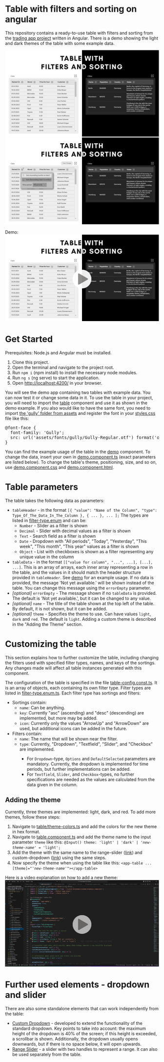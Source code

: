 # Table with filters and sorting on angular
This repository contains a ready-to-use table with filters and sorting from the <a href="https://github.com/vika-v-v/trading-app-frontend">trading app project</a> written in Angular. There is a demo showing the light and dark themes of the table with some example data.

<img src="src\assets\preview\demo_normal.png" alt="Demo">
<img src="src\assets\preview\demo_filter_shown.png" alt="Demo">

Demo:
<a href="https://youtu.be/9qGOSBP4Bjg?si=8xCyDKF8YdxDaW4W?autoplay=1"><img src="src\assets\preview\demo_video.png" alt="Demo"></a>

# Get Started
Prerequisites: Node.js and Angular must be installed.
<ol>
<li>Clone this project.</li>
<li>Open the terminal and navigate to the project root.</li>
<li>Run <code>npm i</code> (npm install) to install the necessary node modules.</li>
<li>Run <code>ng s</code> (ng serve) to start the application.</li>
<li>Open <a href="http://localhost:4200/">http://localhost:4200/</a> in your browser.</li>
</ol>

You will see the demo app containing two tables with example data. You can now test it or change some data in it. To use the table in your project, you will need to import the <a href="src\app\table">table</a> component and use it as shown in the demo example. If you also would like to have the same font, you need to import <a href="src\assets\fonts\gully">the 'gully' folder from assets</a> and register the font in your <a href="src\styles.css">styles.css</a> file like this:
<pre>
@font-face {
  font-family: 'Gully';
  src: url('assets/fonts/gully/Gully-Regular.otf') format('opentype');
}
</pre>

You can find the example usage of the table in the <a href="src\app\demo">demo</a> component. To change the data, insert your own in <a href="src\app\demo\demo.component.ts">demo.component.ts</a> (exact parameters are listed below). To change the table's theme, positioning, size, and so on, use <a href="src\app\demo\demo.component.css">demo.component.css</a> and <a href="src\app\demo\demo.component.html">demo.component.html</a>.

# Table parameters
The table takes the following data as parameters:

<ul>
  <li>
    <code>tableHeader</code> - in the format <code>[{ "value": "Name of the Column", "type": Type_Of_The_Data_In_The_Column }, { ... }, ... ];</code> 
    The types are listed in <a href="src\app\table\filter-type.enum.ts">filter-type.enum</a> and can be:
    <ul>
      <li><code>Number</code> - Slider as a filter is shown</li>
      <li><code>Decimal</code> - Slider with decimal values as a filter is shown</li>
      <li><code>Text</code> - Search field as a filter is shown</li>
      <li><code>Date</code> - Dropdown with "All periods", "Today", "Yesterday", "This week", "This month", "This year" values as a filter is shown</li>
      <li><code>Object</code> - List with checkboxes is shown as a filter representing any unique value in the column</li>
    </ul>
  </li>
  <li>
    <code>tableData</code> - in the format <code>[["value for column", "...", ...], [...], ...]</code>. This is an array of arrays, each inner array representing a row in the table, and the values in it should match the header structure provided in <code>tableHeader</code>. See <a href="src\app\demo">demo</a> for an example usage. If no data is provided, the message 'Not yet available.' will be shown instead of the table. You can change this message using the <code>errorEmpty</code> parameter.
  </li>
  <li>
    <i>[optional]</i> <code>errorEmpty</code> - The message shown if no <code>tableData</code> is provided. The default is 'Not yet available.', but it can be changed to any value.
  </li>
  <li>
    <i>[optional]</i> <code>name</code> - The title of the table shown at the top left of the table. By default, it is not shown, but it can be added.
  </li>
  <li>
    <i>[optional]</i> <code>theme</code> - Specifies the theme to use. Can have values <code>light</code>, <code>dark</code> and <code>red</code>. The default is <code>light</code>. Adding a custom theme is described in the "Adding the Theme" section.
  </li>
</ul>

# Customizing the table
This section explains how to further customize the table, including changing the filters used with specified filter types, names, and keys of the sortings. Any changes made will affect all table instances generated with this component.

The configuration of the table is specified in the file <a href="src\app\table\table-config.const.ts">table-config.const.ts</a>. It is an array of objects, each containing its own filter type. Filter types are listed in <a href="src\app\table\filter-type.enum.ts">filter-type.enum.ts</a>. Each filter type has sortings and filters:

<ul>
<li>
Sortings contain:
<ul>
<li><code>name</code>: Can be anything.</li>
<li><code>key</code>: Currently "asc" (ascending) and "desc" (descending) are implemented, but more may be added.</li>
<li><code>icon</code>: Currently only the values "ArrowUp" and "ArrowDown" are used, but additional icons can be added in the future.</li>
</ul>
</li>
<li>
Filters contain:
<ul>
<li><code>name</code>: The name that will be shown near the filter.</li>
<li><code>type</code>: Currently, "Dropdown", "Textfield", "Slider", and "Checkbox" are implemented.</li>
<ul>
<li>For <code>Dropdown</code>-type, <code>Options</code> and <code>DefaultSelected</code> parameters are mandatory. Currently, the dropdown is implemented for time periods, but further implementations can be added.</li>
<li>For <code>Textfield</code>, <code>Slider</code>, and <code>Checkbox</code>-types, no further specifications are needed as the values are calculated from the data given in the column.</li>
</ul>
</ul>
</li>
</ul>

## Adding the theme
Currently, three themes are implemented: light, dark, and red. To add more themes, follow these steps:

<ol>
  <li>Navigate to <a href="src\app\table\theme-colors.ts">table/theme-colors.ts</a> and add the colors for the new theme in hex format.</li>
  <li>Navigate to <a href="src\app\table\table.component.ts">table.component.ts</a> and add the theme name to the input parameter <code>theme</code> like this: 
    <code>@Input() theme: 'light' | 'dark' | <i>'new-theme-name'</i> = 'light';</code>
  </li>
  <li>Add the theme with the same name to the range-slider (<a href="src\app\table\range-slider\theme-colors.ts">link</a>) and custom-dropdown (<a href="src\app\table\custom-dropdown\theme-colors.ts">link</a>) using the same steps.</li>
  <li>Now specify the theme when using the table like this: 
    <code>&lt;app-table ... [theme]="<i>'new-theme-name'</i>"&gt;&lt;/app-table&gt;</code>
  </li>
</ol>
Here is a video explanation on how to add a new theme:
<a href="https://youtu.be/ITlFhMXCpwc?si=gmrtNz5d6Bgp5nug?autoplay=1"><img src="src\assets\preview\adding_theme_video.png" alt="Video Preview for Adding Theme"></a>

# Further used elements - dropdown and slider
There are also some standalone elements that can work independently from the table:

<ul>
  <li><a href="src\app\table\custom-dropdown">Custom Dropdown</a> - developed to extend the functionality of the standard dropdown. Key points to take into account: the maximum height of the dropdown is 40% of the screen; if this height is exceeded, a scrollbar is shown. Additionally, the dropdown usually opens downwards, but if there is no space below, it will open upwards.</li>
  <li><a href="src\app\table\range-slider">Range Slider</a> - a slider with two handles to represent a range. It can also be used separately from the table.</li>
</ul>
